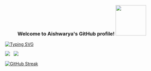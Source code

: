 <h3 align="center">
    Welcome to Aishwarya's GitHub profile! <img src="https://media.giphy.com/media/PhE9yZiXP0tGgK3vcP/giphy.gif" width="100" height="100" />
 </h3>

[![Typing SVG](https://readme-typing-svg.herokuapp.com?font=Fira&color=%23674B90&size=22&width=440&height=45&lines=Software+Developer+web+and+app;4%2B+years+of+Coding+Experience;Always+Learning+New+Things)](https://git.io/typing-svg)

<!--
**Aishwarya020/aishwarya020** is a ✨ _special_ ✨ repository because its `README.md` (this file) appears on your GitHub profile.

Here are some ideas to get you started:

- 🔭 I’m currently working on OnedataShare and a Maternity App
- 🌱 I’m currently learning AWS S3, ReactJS
- 👯 I’m looking to collaborate on Web Developments
- 🤔 I’m looking for help with ...
- 💬 Ask me about well, Depends on what you want to learn about
- 📫 How to reach me: LinkedIn please!
- 😄 Pronouns: ...
- ⚡ Fun fact: 🤔🙄

-->

![](https://visitor-badge.glitch.me/badge?page_id=aishwarya020.aishwarya020) &nbsp; ![](https://komarev.com/ghpvc/?username=aishwarya020&color=brightgreen)


[![GitHub Streak](https://github-readme-streak-stats.herokuapp.com/?user=aishwarya020&theme=tokyonight)](https://git.io/streak-stats)




